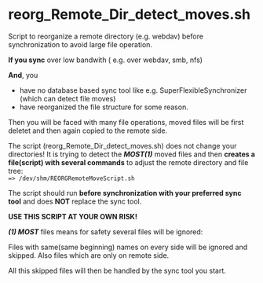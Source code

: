 # reorg_Remote_Dir_detect_moves.sh

Script to reorganize a remote directory (e.g. webdav) before synchronization 
 to avoid large file operation.

**If you sync** over low bandwith ( e.g. over webdav, smb, nfs)

**And**, you
   * have no database based sync tool like e.g. SuperFlexibleSynchronizer (which can detect file moves)
   * have reorganized the file structure for some reason. 

Then you will be faced with many file operations, moved files will be first deletet and then again copied to the remote side. 

The script (reorg_Remote_Dir_detect_moves.sh) does not change your directories!
It is trying to detect the **_MOST(1)_** moved files and then **creates a file(script) with several commands** to adjust 
the remote directory and file tree:  
`=> /dev/shm/REORGRemoteMoveScript.sh`
 
The script should run **before synchronization with your preferred sync tool** and 
does **NOT** replace the sync tool.

 **USE THIS SCRIPT AT YOUR OWN RISK!**

**_(1) MOST_** files means for safety several files will be ignored:

Files with same(same beginning) names on every side will be ignored and skipped. 
Also files which are only on remote side.

All this skipped files will then be handled by the sync tool you start.




